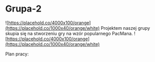 # Grupa-2
![https://placehold.co/4000x100/orange](https://placehold.co/1000x40/orange/white)
Projektem naszej grupy skupia się na stworzeniu gry na wzór popularnego PacMana.
![https://placehold.co/4000x100/orange](https://placehold.co/1000x40/orange/white)

Plan pracy:
